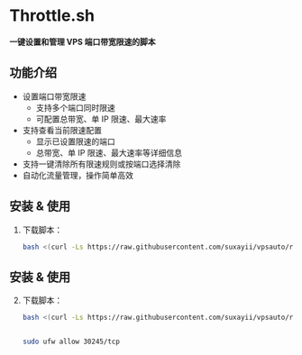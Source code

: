 # Throttle.sh

**一键设置和管理 VPS 端口带宽限速的脚本**

## 功能介绍

- 设置端口带宽限速
  - 支持多个端口同时限速
  - 可配置总带宽、单 IP 限速、最大速率
- 支持查看当前限速配置
  - 显示已设置限速的端口
  - 总带宽、单 IP 限速、最大速率等详细信息
- 支持一键清除所有限速规则或按端口选择清除
- 自动化流量管理，操作简单高效

## 安装 & 使用

1. 下载脚本：

   ```bash
   bash <(curl -Ls https://raw.githubusercontent.com/suxayii/vpsauto/refs/heads/master/Throttle.sh)

## 安装 & 使用

2. 下载脚本：

   ```bash
   bash <(curl -Ls https://raw.githubusercontent.com/suxayii/vpsauto/refs/heads/master/hy2.sh)


   sudo ufw allow 30245/tcp
